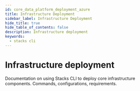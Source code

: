 ```yaml
---
id: core_data_platform_deployment_azure
title: Infrastructure Deployment
sidebar_label: Infrastructure Deployment
hide_title: true
hide_table_of_contents: false
description: Infrastructure deployment
keywords:
  - stacks cli
---
```


# Infrastructure deployment

Documentation on using Stacks CLI to deploy core infrastructure components.
Commands, configurations, requirements.
